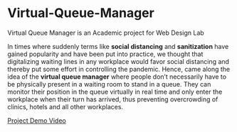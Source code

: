 # Virtual-Queue-Manager
Virtual Queue Manager is an Academic project for Web Design Lab 

In times where suddenly terms like __social distancing__ and __sanitization__ have gained popularity and have been put into practice, we thought that digitalizing waiting lines in any workplace would favor social distancing and thereby put some effort in controlling the pandemic. Hence, came along the idea of the __virtual queue manager__ where people don’t necessarily have to be physically present in a waiting room to stand in a queue. They can monitor their position in the queue virtually in real time and only enter the workplace when their turn has arrived, thus preventing overcrowding of clinics, hotels and all other workplaces.

[Project Demo Video](https://drive.google.com/file/d/1dA1ZJhfbauYe1hgdw9R0uitwmacrRzN4/view?usp=sharing)

